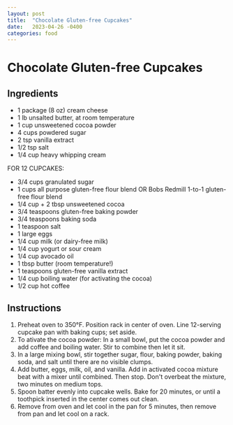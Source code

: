 ```yaml
---
layout: post
title:  "Chocolate Gluten-free Cupcakes"
date:   2023-04-26 -0400
categories: food
---
```




# Chocolate Gluten-free Cupcakes

## Ingredients
- 1 package (8 oz) cream cheese
- 1 lb unsalted butter, at room temperature
- 1 cup unsweetened cocoa powder
- 4 cups powdered sugar
- 2 tsp vanilla extract
- 1/2 tsp salt
- 1/4 cup heavy whipping cream

FOR 12 CUPCAKES:
- 3/4 cups granulated sugar
- 1 cups all purpose gluten-free flour blend OR Bobs Redmill 1-to-1 gluten-free flour blend
- 1/4 cup + 2 tbsp unsweetened cocoa
- 3/4 teaspoons gluten-free baking powder
- 3/4 teaspoons baking soda
- 1 teaspoon salt
- 1 large eggs
- 1/4 cup milk (or dairy-free milk)
- 1/4 cup yogurt or sour cream
- 1/4 cup avocado oil
- 1 tbsp butter (room temperature!)
- 1 teaspoons gluten-free vanilla extract
- 1/4 cup boiling water (for activating the cocoa)
- 1/2 cup hot coffee

## Instructions

1. Preheat oven to 350°F. Position rack in center of oven. Line 12-serving cupcake pan with baking cups; set aside.
2. To ativate the cocoa powder: In a small bowl, put the cocoa powder and add coffee and boiling water. Stir to combine then let it sit.
3. In a large mixing bowl, stir together sugar, flour, baking powder, baking soda, and salt until there are no visible clumps.
4. Add butter, eggs, milk, oil, and vanilla. Add in activated cocoa mixture beat with a mixer until combined. Then stop. Don't overbeat the mixture, two minutes on medium tops.
5. Spoon batter evenly into cupcake wells. Bake for 20 minutes, or until a toothpick inserted in the center comes out clean.
6. Remove from oven and let cool in the pan for 5 minutes, then remove from pan and let cool on a rack.




